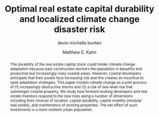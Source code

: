 ---
abstract: "The durability of the real estate capital stock could hinder climate change adaptation because past construction anchors the population in beautiful and productive but increasingly-risky coastal areas. However, coastal developers anticipate that their assets face increasing risk and this creates an incentive to seek adaptation strategies. This paper models climate change as a joint process of (1) increasingly destructive storms and (2) a risk of sea-level rise that submerges coastal property. We study how forward-looking developers and real estate investors respond to the new risks along a number of dimensions including their choices of location, capital durability, capital mobility (modular real estate), and maintenance of existing properties. The net effect of such investments is a more resilient urban population."
author:
- devin michelle bunten
- Matthew E. Kahn
category: paper
doi: 10.1016/j.jhe.2017.01.004
layout: publication
number: '1'
p_url: https://www.devinbunten.com/papers/capital-durability.pdf
published: Journal of Housing Economics
#tags:
title: "Optimal real estate capital durability and localized climate change disaster risk"
volume: '36'
year: '2017'
---
